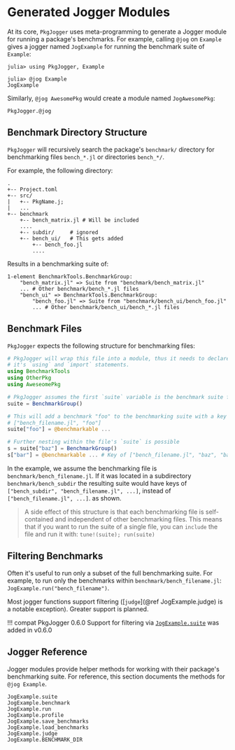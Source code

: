 # Generated Jogger Modules

At its core, `PkgJogger` uses meta-programming to generate a Jogger module for
running a package's benchmarks. For example, calling `@jog` on `Example` gives
a jogger named `JogExample` for running the benchmark suite of `Example`:

```jldoctest
julia> using PkgJogger, Example

julia> @jog Example
JogExample

```

Similarly, `@jog AwesomePkg` would create a module named `JogAwesomePkg`:

```@docs
PkgJogger.@jog
```

## Benchmark Directory Structure

`PkgJogger` will recursively search the package's `benchmark/` directory
for benchmarking files `bench_*.jl` or directories `bench_*/`.

For example, the following directory:

```
.
+-- Project.toml
+-- src/
|   +-- PkgName.j;
|   ...
+-- benchmark
    +-- bench_matrix.jl # Will be included
    ....
    +-- subdir/     # ignored
    +-- bench_ui/   # This gets added
        +-- bench_foo.jl
        ....
```

Results in a benchmarking suite of:
```
1-element BenchmarkTools.BenchmarkGroup:
    "bench_matrix.jl" => Suite from "benchmark/bench_matrix.jl"
    ... # Other benchmark/bench_*.jl files
    "bench_ui" => BenchmarkTools.BenchmarkGroup:
        "bench_foo.jl" => Suite from "benchmark/bench_ui/bench_foo.jl"
        ... # Other benchmark/bench_ui/bench_*.jl files
```

## Benchmark Files

`PkgJogger` expects the following structure for benchmarking files:

```julia
# PkgJogger will wrap this file into a module, thus it needs to declare all of
# it's `using` and `import` statements.
using BenchmarkTools
using OtherPkg
using AweseomePkg

# PkgJogger assumes the first `suite` variable is the benchmark suite for this file
suite = BenchmarkGroup()

# This will add a benchmark "foo" to the benchmarking suite with a key of:
# ["bench_filename.jl", "foo"]
suite["foo"] = @benchmarkable ...

# Further nesting within the file's `suite` is possible
s = suite["baz"] = BenchmarkGroup()
s["bar"] = @benchmarkable ... # Key of ["bench_filename.jl", "baz", "bar"]
```

In the example, we assume the benchmarking file is `benchmark/bench_filename.jl`.
If it was located in a subdirectory `benchmark/bench_subdir` the resulting suite
would have keys of `["bench_subdir", "bench_filename.jl", ...]`, instead of
`["bench_filename.jl", ...]`. as shown.

> A side effect of this structure is that each benchmarking file is self-contained
> and independent of other benchmarking files. This means that if you want to
> run the suite of a single file, you can `include` the file and run it with:
> `tune!(suite); run(suite)`

## Filtering Benchmarks
Often it's useful to run only a subset of the full benchmarking suite.
For example, to run only the benchmarks within `benchmark/bench_filename.jl`:
`JogExample.run("bench_filename")`.

Most jogger functions support filtering ([`judge`](@ref JogExample.judge) is a notable exception).
Greater support is planned.

!!! compat PkgJogger 0.6.0
    Support for filtering via [`JogExample.suite`](@ref) was added in v0.6.0

## Jogger Reference

Jogger modules provide helper methods for working with their package's
benchmarking suite. For reference, this section documents the methods for `@jog
Example`.

```@docs
JogExample.suite
JogExample.benchmark
JogExample.run
JogExample.profile
JogExample.save_benchmarks
JogExample.load_benchmarks
JogExample.judge
JogExample.BENCHMARK_DIR
```
